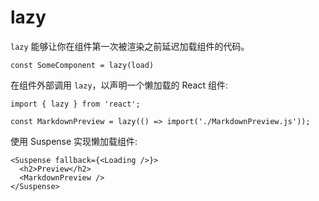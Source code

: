 # lazy

`lazy` 能够让你在组件第一次被渲染之前延迟加载组件的代码。

```tsx
const SomeComponent = lazy(load)
```

在组件外部调用 `lazy`，以声明一个懒加载的 React 组件:

```tsx
import { lazy } from 'react';

const MarkdownPreview = lazy(() => import('./MarkdownPreview.js'));

```

  使用 Suspense 实现懒加载组件:

```tsx
<Suspense fallback={<Loading />}>
  <h2>Preview</h2>
  <MarkdownPreview />
</Suspense>
```


